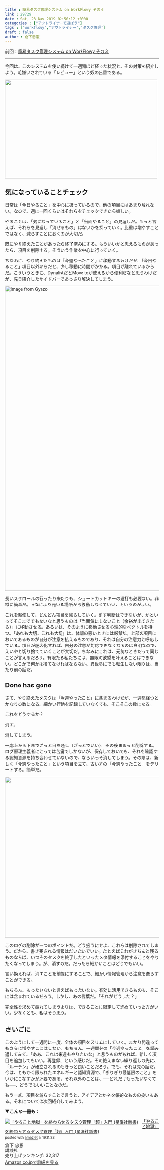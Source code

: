 ```yaml
---
title : 簡易タスク管理システム on WorkFlowy その４
link : 29729
date : Sat, 23 Nov 2019 02:50:12 +0000
categories : ["アウトライナーで遊ぼう"]
tags : ["workflowy","アウトライナー","タスク管理"]
draft : false
author : 倉下忠憲
---
```


前回：<a href="https://rashita.net/blog/?p=29722">簡易タスク管理システム on WorkFlowy その３</a>

<hr />

今回は、このシステムを使い続けて一週間ほど経った状況と、その対策を紹介しよう。毛嫌いされている「レビュー」という奴の出番である。

<a href="https://rashita.net/blog/?attachment_id=29723" rel="attachment wp-att-29723"><img src="https://rashita.net/blog/wp-content/uploads/2019/11/screenshot-15.png" alt="" width="498" height="324" class="alignnone size-full wp-image-29723" /></a>

<h2>気になっていることチェック</h2>

日常は「今日やること」を中心に扱っているので、他の項目にはあまり触れない。なので、週に一回くらいはそれらをチェックできたら嬉しい。

やることは、「気になっていること」と「当面やること」の見返しだ。もっと言えば、それらを見返し「消せるもの」はないかを探っていく。比重は増やすことではなく、減らすことにおくのが大切だ。

既にやり終えたことがあったら終了済みにする。もういいかと思えるものがあったら、項目を削除する。そういう作業を中心に行っていく。

ちなみに、やり終えたものは「今週やったこと」に移動するわけだが、「今日やること」項目以外からだと、少し移動に時間がかかる。項目が離れているからだ。こういうときに、DynalistだとMove toが使えるから便利だなと思うわけだが、先日紹介したサイドバーであっさり解決してしまう。

<a href="https://gyazo.com/60fa24822e8a7e40e6a7c1a96818ccc6"><img src="https://i.gyazo.com/60fa24822e8a7e40e6a7c1a96818ccc6.gif" alt="Image from Gyazo" width="1000"/></a>

長いスクロールの行ったり来たりも、ショートカットキーの連打も必要ない。非常に簡単だ。
※なにより元いる場所から移動しなくていい、というのがよい。

これを駆使して、どんどん項目を減らしていく。消す判断はできないが、かといってそこまででもないなと思うものは「当面気にしないこと（余裕が出てきたら）」に移動させる。あるいは、そのように移動させる心理的なベクトルを持つ。「あれも大切、これも大切」は、体調の悪いときには厳禁だ。上部の項目においてあるものが自分が注意を払えるものであり、それは自分の注意力と呼応している。項目が肥大化すれば、自分の注意が対応できなくなるのは自明なので、えいやと切り捨てていくことが大切だ。ちなみにこれは、元気なときだって同じことが言えるだろう。有限たる私たちには、無限の欲望を叶えることはできない。どこかで何かは捨てなければならない。異世界にでも転生しない限りは、当たり前の話だ。

<h2>Done has gone</h2>

さて、やり終えたタスクは「今週やったこと」に集まるわけだが、一週間経つとかなりの数になる。細かい行動を記録していなくても、そこそこの数になる。

これをどうするか？

消す。

消してしまう。

一応上から下までざっと目を通し（ざっとでいい）、その後まるっと削除する。ログ原理主義者にとっては苦痛でしかないが、保存しておいても、それを確認する認知資源を持ち合わせていないので、ならいっそ消してしまう。その際は、新しく「今週やったこと」という項目を立て、古い方の「今週やったこと」をデリートする。簡単だ。

<a href="https://rashita.net/blog/?attachment_id=29731" rel="attachment wp-att-29731"><img src="https://rashita.net/blog/wp-content/uploads/2019/11/screenshot-16.png" alt="" width="557" height="527" class="alignnone size-full wp-image-29731" /></a>

このログの削除が一つのポイントだ。どう扱うにせよ、これらは削除されてしまう。だから、書き残される情報はだいたいでいい。たとえばこれがきちんと残るものならば、いつそのタスクを終了したといったメタ情報を添付することをやりたくなってしまう。が、消すのだ。だったら細かいことはどうでもいい。

言い換えれば、消すことを前提にすることで、細かい情報管理から注意を逸らすことができる。

もちろん、もったいないと言えばもったいない。有効に活用できるものも、そこには含まれているだろう。しかし、あの言葉だ。「それがどうした？」

完全性を求めて疲れてしまうよりは、できることに限定して進めていった方がいい。少なくとも、私はそう思う。

<h2>さいごに</h2>

このようにして一週間に一度、全体の項目をスリムにしていく。まかり間違ってもさらに増やすことはしない。もちろん、一週間分の「今週やったこと」を読み返してみて、「ああ、これは来週もやりたいな」と思うものがあれば、新しく項目を追加してもいい。再登録、という感じだ。その絶えまない繰り返しの先に、「ルーチン」が確立されるのもきっと良いことだろう。でも、それは先の話だ。今は、ともかく限られたエネルギーと認知資源で、「ぎりぎり最低限のこと」をいかにこなすかが肝要である。それ以外のことは、──どれだけもったいなくても──、どうでもいいことなのだ。

もう一点、項目を減らすことで言うと、アイデアとかネタ帳的なものの扱いもある。それについては次回紹介してみよう。

<strong>▼こんな一冊も：</strong>

<div class="amazlet-box" style="margin-bottom:0px;"><div class="amazlet-image" style="float:left;margin:0px 12px 1px 0px;"><a href="http://www.amazon.co.jp/exec/obidos/ASIN/4065151562/rashita1000-22/ref=nosim/" name="amazletlink" target="_blank" rel="noopener noreferrer"><img src="https://images-fe.ssl-images-amazon.com/images/I/31yz41bTULL._SL160_.jpg" alt="「やること地獄」を終わらせるタスク管理「超」入門 (星海社新書)" style="border: none;" /></a></div><div class="amazlet-info" style="line-height:120%; margin-bottom: 10px"><div class="amazlet-name" style="margin-bottom:10px;line-height:120%"><a href="http://www.amazon.co.jp/exec/obidos/ASIN/4065151562/rashita1000-22/ref=nosim/" name="amazletlink" target="_blank" rel="noopener noreferrer">「やること地獄」を終わらせるタスク管理「超」入門 (星海社新書)</a><div class="amazlet-powered-date" style="font-size:80%;margin-top:5px;line-height:120%">posted with <a href="http://www.amazlet.com/" title="amazlet" target="_blank" rel="noopener noreferrer">amazlet</a> at 19.11.23</div></div><div class="amazlet-detail">倉下 忠憲 <br />講談社 <br />売り上げランキング: 32,317<br /></div><div class="amazlet-sub-info" style="float: left;"><div class="amazlet-link" style="margin-top: 5px"><a href="http://www.amazon.co.jp/exec/obidos/ASIN/4065151562/rashita1000-22/ref=nosim/" name="amazletlink" target="_blank" rel="noopener noreferrer">Amazon.co.jpで詳細を見る</a></div></div></div><div class="amazlet-footer" style="clear: left"></div></div>


